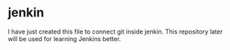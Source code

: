 # jenkin

I have just created this file to connect git inside jenkin. This repository later will be used for learning Jenkins better. 

